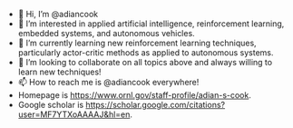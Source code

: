 - 👋 Hi, I’m @adiancook
- 👀 I’m interested in applied artificial intelligence, reinforcement learning, embedded systems, and autonomous vehicles.
- 🌱 I’m currently learning new reinforcement learning techniques, particularly actor-critic methods as applied to autonomous systems.
- 💞️ I’m looking to collaborate on all topics above and always willing to learn new techniques!
- 📫 How to reach me is @adiancook everywhere!
- Homepage is https://www.ornl.gov/staff-profile/adian-s-cook.
- Google scholar is https://scholar.google.com/citations?user=MF7YTXoAAAAJ&hl=en.

<!---
adiancook/adiancook is a ✨ special ✨ repository because its `README.md` (this file) appears on your GitHub profile.
You can click the Preview link to take a look at your changes.
--->
